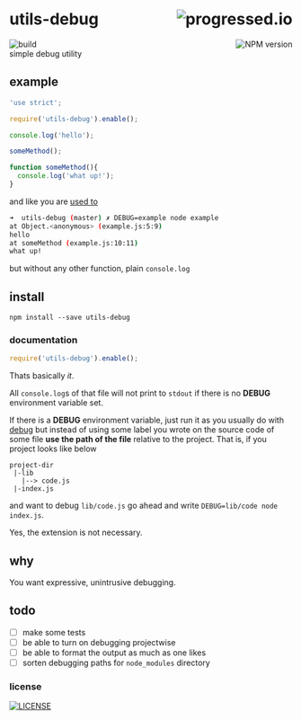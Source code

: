 # utils-debug [<img alt="progressed.io" src="http://progressed.io/bar/99" align="right"/>](https://github.com/fehmicansaglam/progressed.io)

[<img alt="build" src="http://img.shields.io/travis/stringparser/utils-debug/master.svg?style=flat-square" align="left"/>](https://travis-ci.org/stringparser/utils-debug/builds)
[<img alt="NPM version" src="http://img.shields.io/npm/v/utils-debug.svg?style=flat-square" align="right"/>](http://www.npmjs.org/package/utils-debug)
<br>
simple debug utility

## example

```js
'use strict';

require('utils-debug').enable();

console.log('hello');

someMethod();

function someMethod(){
  console.log('what up!');
}
```

and like you are [used to](https://github.com/visionmedia/debug)

```sh
➜  utils-debug (master) ✗ DEBUG=example node example
at Object.<anonymous> (example.js:5:9)
hello
at someMethod (example.js:10:11)
what up!
```

but without any other function, plain `console.log`

## install

    npm install --save utils-debug


### documentation

```js
require('utils-debug').enable();
```

Thats basically *it*.

All `console.log`s of that file will not print to `stdout` if there is no **DEBUG** environment variable set. 

If there is a **DEBUG** environment variable, just run it as you usually do with [debug](https://github.com/visionmedia/debug) but instead of using some label you wrote on the source code of some file **use the path of the file** relative to the project. That is, if you project looks like below

```
project-dir
 |-lib
   |--> code.js
 |-index.js
```

and want to debug `lib/code.js` go ahead and write `DEBUG=lib/code node index.js`. 

Yes, the extension is not necessary.

## why

You want expressive, unintrusive debugging.

## todo

 - [ ] make some tests
 - [ ] be able to turn on debugging projectwise
 - [ ] be able to format the output as much as one likes
 - [ ] sorten debugging paths for `node_modules` directory

### license

[<img alt="LICENSE" src="http://img.shields.io/npm/l/utils-debug.svg?style=flat-square"/>](http://opensource.org/licenses/MIT)

